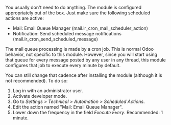 You usually don't need to do anything. The module is configured appropriately out of the box.
Just make sure the following scheduled actions are active:

- Mail: Email Queue Manager (mail.ir_cron_mail_scheduler_action)
- Notification: Send scheduled message notifications (mail.ir_cron_send_scheduled_message)

The mail queue processing is made by a cron job. This is normal Odoo
behavior, not specific to this module. However, since you will start
using that queue for every message posted by any user in any thread,
this module configures that job to execute every minute by default.

You can still change that cadence after installing the module (although
it is not recommended). To do so:

1.  Log in with an administrator user.
2.  Activate developer mode.
3.  Go to *Settings \> Technical \> Automation \> Scheduled Actions*.
4.  Edit the action named "Mail: Email Queue Manager".
5.  Lower down the frequency in the field *Execute Every*. Recommended: 1 minute.